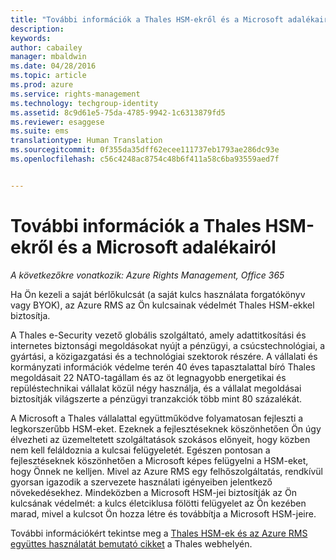```yaml
---
title: "További információk a Thales HSM-ekről és a Microsoft adalékairól | Azure RMS"
description: 
keywords: 
author: cabailey
manager: mbaldwin
ms.date: 04/28/2016
ms.topic: article
ms.prod: azure
ms.service: rights-management
ms.technology: techgroup-identity
ms.assetid: 8c9d61e5-75da-4785-9942-1c6313879fd5
ms.reviewer: esaggese
ms.suite: ems
translationtype: Human Translation
ms.sourcegitcommit: 0f355da35dff62ecee111737eb1793ae286dc93e
ms.openlocfilehash: c56c4248ac8754c48b6f411a58c6ba93559aed7f


---
```


# További információk a Thales HSM-ekről és a Microsoft adalékairól

*A következőkre vonatkozik: Azure Rights Management, Office 365*

Ha Ön kezeli a saját bérlőkulcsát (a saját kulcs használata forgatókönyv vagy BYOK), az Azure RMS az Ön kulcsainak védelmét Thales HSM-ekkel biztosítja.

A Thales e-Security vezető globális szolgáltató, amely adattitkosítási és internetes biztonsági megoldásokat nyújt a pénzügyi, a csúcstechnológiai, a gyártási, a közigazgatási és a technológiai szektorok részére. A vállalati és kormányzati információk védelme terén 40 éves tapasztalattal bíró Thales megoldásait 22 NATO-tagállam és az öt legnagyobb energetikai és repüléstechnikai vállalat közül négy használja, és a vállalat megoldásai biztosítják világszerte a pénzügyi tranzakciók több mint 80 százalékát.

A Microsoft a Thales vállalattal együttműködve folyamatosan fejleszti a legkorszerűbb HSM-eket. Ezeknek a fejlesztéseknek köszönhetően Ön úgy élvezheti az üzemeltetett szolgáltatások szokásos előnyeit, hogy közben nem kell feláldoznia a kulcsai felügyeletét. Egészen pontosan a fejlesztéseknek köszönhetően a Microsoft képes felügyelni a HSM-eket, hogy Önnek ne kelljen. Mivel az Azure RMS egy felhőszolgáltatás, rendkívül gyorsan igazodik a szervezete használati igényeiben jelentkező növekedésekhez. Mindeközben a Microsoft HSM-jei biztosítják az Ön kulcsának védelmét: a kulcs életciklusa fölötti felügyelet az Ön kezében marad, mivel a kulcsot Ön hozza létre és továbbítja a Microsoft HSM-jeire.

További információkért tekintse meg a [Thales HSM-ek és az Azure RMS együttes használatát bemutató cikket](http://www.thales-esecurity.com/msrms/cloud) a Thales webhelyén.




<!--HONumber=Jun16_HO4-->


